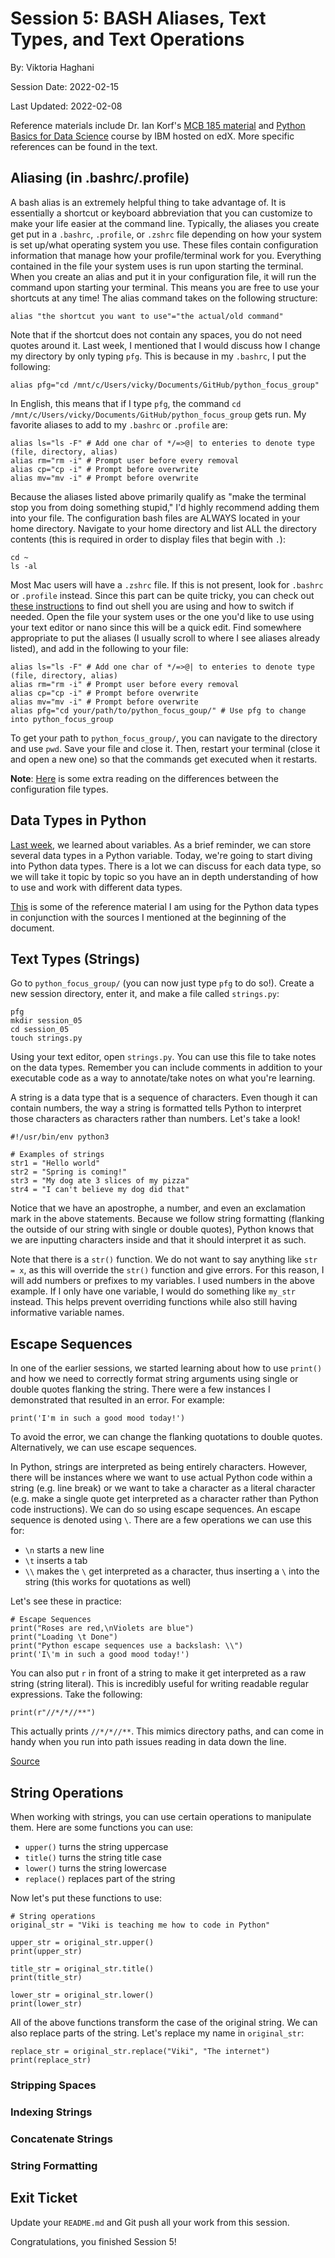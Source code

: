 # Session 5: BASH Aliases, Text Types, and Text Operations

By: Viktoria Haghani

Session Date: 2022-02-15

Last Updated: 2022-02-08

Reference materials include Dr. Ian Korf's [MCB 185 material](https://github.com/vhaghani26/Learning_Python/tree/master/MCB%20185%20(Korf%20Course)) and [Python Basics for Data Science](https://www.edx.org/course/python-basics-for-data-science?index=product&queryID=4d4d882866dc3e8628ed7728b4662847&position=1) course by IBM hosted on edX. More specific references can be found in the text.

## Aliasing (in .bashrc/.profile)

A bash alias is an extremely helpful thing to take advantage of. It is essentially a shortcut or keyboard abbreviation that you can customize to make your life easier at the command line. Typically, the aliases you create get put in a `.bashrc`, `.profile`, or `.zshrc` file depending on how your system is set up/what operating system you use. These files contain configuration information that manage how your profile/terminal work for you. Everything contained in the file your system uses is run upon starting the terminal. When you create an alias and put it in your configuration file, it will run the command upon starting your terminal. This means you are free to use your shortcuts at any time! The alias command takes on the following structure:

```
alias "the shortcut you want to use"="the actual/old command"
```

Note that if the shortcut does not contain any spaces, you do not need quotes around it. Last week, I mentioned that I would discuss how I change my directory by only typing `pfg`. This is because in my `.bashrc`, I put the following:

```
alias pfg="cd /mnt/c/Users/vicky/Documents/GitHub/python_focus_group"
```

In English, this means that if I type `pfg`, the command `cd /mnt/c/Users/vicky/Documents/GitHub/python_focus_group` gets run. My favorite aliases to add to my `.bashrc` or `.profile` are:

```
alias ls="ls -F" # Add one char of */=>@| to enteries to denote type (file, directory, alias)
alias rm="rm -i" # Prompt user before every removal
alias cp="cp -i" # Prompt before overwrite
alias mv="mv -i" # Prompt before overwrite
```

Because the aliases listed above primarily qualify as "make the terminal stop you from doing something stupid," I'd highly recommend adding them into your file. The configuration bash files are ALWAYS located in your home directory. Navigate to your home directory and list ALL the directory contents (this is required in order to display files that begin with `.`):

```
cd ~
ls -al
```

Most Mac users will have a `.zshrc` file. If this is not present, look for `.bashrc` or `.profile` instead. Since this part can be quite tricky, you can check out [these instructions](https://www.moncefbelyamani.com/which-shell-am-i-using-how-can-i-switch/) to find out shell you are using and how to switch if needed. Open the file your system uses or the one you'd like to use using your text editor or nano since this will be a quick edit. Find somewhere appropriate to put the aliases (I usually scroll to where I see aliases already listed), and add in the following to your file:

```
alias ls="ls -F" # Add one char of */=>@| to enteries to denote type (file, directory, alias)
alias rm="rm -i" # Prompt user before every removal
alias cp="cp -i" # Prompt before overwrite
alias mv="mv -i" # Prompt before overwrite
alias pfg="cd your/path/to/python_focus_goup/" # Use pfg to change into python_focus_group
```

To get your path to `python_focus_group/`, you can navigate to the directory and use `pwd`. Save your file and close it. Then, restart your terminal (close it and open a new one) so that the commands get executed when it restarts. 

**Note**: [Here](https://linuxhint.com/differences_between_bash_zsh/) is some extra reading on the differences between the configuration file types.

## Data Types in Python

[Last week](https://github.com/vhaghani26/python_focus_group/blob/main/Session_04/session4.md), we learned about variables. As a brief reminder, we can store several data types in a Python variable. Today, we're going to start diving into Python data types. There is a lot we can discuss for each data type, so we will take it topic by topic so you have an in depth understanding of how to use and work with different data types.

[This](https://www.w3schools.com/python/python_datatypes.asp) is some of the reference material I am using for the Python data types in conjunction with the sources I mentioned at the beginning of the document.

## Text Types (Strings)

Go to `python_focus_group/` (you can now just type `pfg` to do so!). Create a new session directory, enter it, and make a file called `strings.py`:

```
pfg
mkdir session_05
cd session_05
touch strings.py
```

Using your text editor, open `strings.py`. You can use this file to take notes on the data types. Remember you can include comments in addition to your executable code as a way to annotate/take notes on what you're learning.

A string is a data type that is a sequence of characters. Even though it can contain numbers, the way a string is formatted tells Python to interpret those characters as characters rather than numbers. Let's take a look!

```
#!/usr/bin/env python3

# Examples of strings
str1 = "Hello world"
str2 = "Spring is coming!"
str3 = "My dog ate 3 slices of my pizza"
str4 = "I can't believe my dog did that"
```

Notice that we have an apostrophe, a number, and even an exclamation mark in the above statements. Because we follow string formatting (flanking the outside of our string with single or double quotes), Python knows that we are inputting characters inside and that it should interpret it as such. 

Note that there is a `str()` function. We do not want to say anything like `str = x`, as this will override the `str()` function and give errors. For this reason, I will add numbers or prefixes to my variables. I used numbers in the above example. If I only have one variable, I would do something like `my_str` instead. This helps prevent overriding functions while also still having informative variable names.

## Escape Sequences

In one of the earlier sessions, we started learning about how to use `print()` and how we need to correctly format string arguments using single or double quotes flanking the string. There were a few instances I demonstrated that resulted in an error. For example:

```
print('I'm in such a good mood today!')
```

To avoid the error, we can change the flanking quotations to double quotes. Alternatively, we can use escape sequences.

In Python, strings are interpreted as being entirely characters. However, there will be instances where we want to use actual Python code within a string (e.g. line break) or  we want to take a character as a literal character (e.g. make a single quote get interpreted as a character rather than Python code instructions). We can do so using escape sequences. An escape sequence is denoted using `\`. There are a few operations we can use this for:

* `\n` starts a new line
* `\t` inserts a tab
* `\\` makes the `\` get interpreted as a character, thus inserting a `\` into the string (this works for quotations as well)

Let's see these in practice:

```
# Escape Sequences
print("Roses are red,\nViolets are blue")
print("Loading \t Done")
print("Python escape sequences use a backslash: \\")
print('I\'m in such a good mood today!')
```

You can also put `r` in front of a string to make it get interpreted as a raw string (string literal). This is incredibly useful for writing readable regular expressions. Take the following:

```
print(r"//*/*//**")
```

This actually prints `//*/*//**`. This mimics directory paths, and can come in handy when you run into path issues reading in data down the line.

[Source](https://wiki.c2.com/?RawStrings)

## String Operations

When working with strings, you can use certain operations to manipulate them. Here are some functions you can use:

* `upper()` turns the string uppercase
* `title()` turns the string title case
* `lower()` turns the string lowercase
* `replace()` replaces part of the string

Now let's put these functions to use:

```
# String operations
original_str = "Viki is teaching me how to code in Python"

upper_str = original_str.upper()
print(upper_str)

title_str = original_str.title()
print(title_str)

lower_str = original_str.lower()
print(lower_str)
```

All of the above functions transform the case of the original string. We can also replace parts of the string. Let's replace my name in `original_str`:

```
replace_str = original_str.replace("Viki", "The internet")
print(replace_str)
```

### Stripping Spaces

### Indexing Strings

### Concatenate Strings

### String Formatting










## Exit Ticket

Update your `README.md` and Git push all your work from this session.

Congratulations, you finished Session 5!